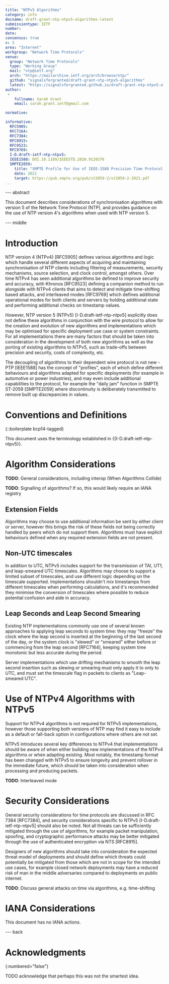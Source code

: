 ```yaml
---
title: "NTPv5 Algorithms"
category: info
docname: draft-grant-ntp-ntpv5-algorithms-latest
submissiontype: IETF
number:
date:
consensus: true
v: 3
area: "Internet"
workgroup: "Network Time Protocols"
venue:
  group: "Network Time Protocols"
  type: "Working Group"
  mail: "ntp@ietf.org"
  arch: "https://mailarchive.ietf.org/arch/browse/ntp/"
  github: "signalsforgranted/draft-grant-ntp-ntpv5-algorithms"
  latest: "https://signalsforgranted.github.io/draft-grant-ntp-ntpv5-algorithms/draft-grant-ntp-ntpv5-algorithms.html"
author:
 -
    fullname: Sarah Grant
    email: sarah.grant.ietf@gmail.com

normative:

informative:
  RFC5905:
  RFC7164:
  RFC7384:
  RFC8915:
  RFC9523:
  RFC9769:
  I-D.draft-ietf-ntp-ntpv5:
  IEEE1588: DOI.10.1109/IEEESTD.2020.9120376
  SMPTE2059:
    title: "SMPTE Profile for Use of IEEE-1588 Precision Time Protocol in Professional Broadcast Applications"
    date: 2021
    target: https://pub.smpte.org/pub/st2059-2/st2059-2-2021.pdf
...
```


--- abstract

This document describes considerations of synchronisation algorithms with version 5 of the Network Time Protocol (NTP), and provides guidance on the use of NTP version 4's algorithms when used with NTP version 5.

--- middle

# Introduction

NTP version 4 (NTPv4) [RFC5905] defines various algorithms and logic which handle several different aspects of acquiring and maintaining synchronisation of NTP clients including filtering of measurements, security mechanisms, source selection, and clock control, amongst others. Over time NTPv4 has seen additional algorithms be defined to improve security and accuracy, with Khronos [RFC9523] defining a companion method to run alongside with NTPv4 clients that aims to detect and mitigate time-shifting based attacks, and interleaved modes [RFC9769] which defines additional operational modes for both clients and servers by holding additional state and performing additional checks on timestamp values.

However, NTP version 5 (NTPv5) [I-D.draft-ietf-ntp-ntpv5] explicitly does not define these algorithms in conjunction with the wire protocol to allow for the creation and evolution of new algorithms and implementations which may be optimised for specific deployment use case or system constraints. For all implementations there are many factors that should be taken into consideration in the development of both new algorithms as well as the porting of existing algorithms to NTPv5, such as trade-offs between precision and security, costs of complexity, etc.

The decoupling of algorithms to their dependent wire protocol is not new - PTP [IEEE1588] has the concept of "profiles", each of which define different behaviours and algorithms adapted for specific deployments (for example in automotive or power industries), and may even include additional capabilities to the protocol, for example the "daily jam" function in SMPTE ST-2059 [SMPTE2059] where discontinuity is deliberately transmitted to remove built up discrepancies in values.

# Conventions and Definitions

{::boilerplate bcp14-tagged}

This document uses the terminology established in {{I-D.draft-ietf-ntp-ntpv5}}.

# Algorithm Considerations

**TODO**: General considerations, including interop (When Algorithms Collide)

**TODO**: Signalling of algorithms? If so, this would likely require an IANA registry

## Extension Fields

Algorithms may choose to use additional information be sent by either client or server, however this brings the risk of these fields not being correctly handled by peers which do not support them. Algorithms must have explicit behaviours defined when any required extension fields are not present.

## Non-UTC timescales

In addition to UTC, NTPv5 includes support for the transmission of TAI, UT1, and leap-smeared UTC timescales. Algorithms may choose to support a limited subset of timescales, and use different logic depending on the timescale supported. Implementations shouldn't mix timestamps from different timescales when performing calculations, and it's recommended they minimise the conversion of timescales where possible to reduce potential confusion and aide in accuracy.

## Leap Seconds and Leap Second Smearing

Existing NTP implementations commonly use one of several known approaches to applying leap seconds to system time: they may "freeze" the clock where the leap second is inserted at the beginning of the last second of the day, or the system clock is "slewed" or "smeared" either before or commencing from the leap second [RFC7164], keeping system time monotonic but less accurate during the period.

Server implementations which use drifting mechanisms to smooth the leap second insertion such as slewing or smearing must only apply it to only to UTC, and must set the timescale flag in packets to clients as "Leap-smeared UTC".

# Use of NTPv4 Algorithms with NTPv5

Support for NTPv4 algorithms is not required for NTPv5 implementations, however those supporting both versions of NTP may find it easy to include as a default or fall-back option in configurations where others are not set.

NTPv5 introduces several key differences to NTPv4 that implementations should be aware of when either building new implementations of the NTPv4 algorithms or when adapting existing. Most notably, the timestamp format has been changed with NTPv5 to ensure longevity and prevent rollover in the immediate future, which should be taken into consideration when processing and producing packets.

**TODO**: Interleaved mode

# Security Considerations

General security considerations for time protocols are discussed in RFC 7384 [RFC7384], and security considerations specific to NTPv5 [I-D.draft-ietf-ntp-ntpv5] should also be noted. Not all threats can be sufficiently mitigated through the use of algorithms, for example packet manipulation, spoofing, and cryptographic performance attacks may be better mitigated through the use of authenticated encryption via NTS [RFC8915].

Designers of new algorithms should take into consideration the expected threat model of deployments and should define which threats could potentially be mitigated from those which are not in scope for the intended use cases, for example closed network deployments may have a reduced risk of man in the middle adversaries compared to deployments on public internet.

**TODO**: Discuss general attacks on time via algorithms, e.g. time-shifting

# IANA Considerations

This document has no IANA actions.

--- back

# Acknowledgments
{:numbered="false"}

TODO acknowledge that perhaps this was not the smartest idea.
